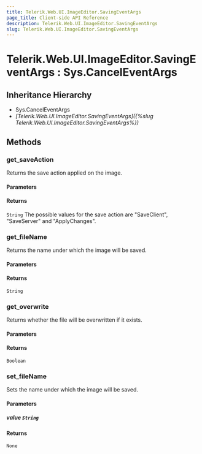 ```yaml
---
title: Telerik.Web.UI.ImageEditor.SavingEventArgs
page_title: Client-side API Reference
description: Telerik.Web.UI.ImageEditor.SavingEventArgs
slug: Telerik.Web.UI.ImageEditor.SavingEventArgs
---
```


# Telerik.Web.UI.ImageEditor.SavingEventArgs : Sys.CancelEventArgs 

## Inheritance Hierarchy

* Sys.CancelEventArgs
* *[Telerik.Web.UI.ImageEditor.SavingEventArgs]({%slug Telerik.Web.UI.ImageEditor.SavingEventArgs%})*


## Methods

###  get_saveAction

Returns the save action applied on the image.

#### Parameters

#### Returns

`String` The possible values for the save action are "SaveClient", "SaveServer" and "ApplyChanges".

### get_fileName

Returns the name under which the image will be saved.

#### Parameters

#### Returns

`String`

### get_overwrite

Returns whether the file will be overwritten if it exists.

#### Parameters

#### Returns

`Boolean` 
### set_fileName

Sets the name under which the image will be saved.

#### Parameters

##### value `String`

#### Returns

`None`


